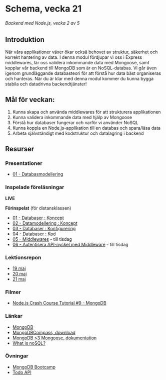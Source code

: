 # Schema, vecka 21
###### Backend med Node.js, vecka 2 av 5

## Introduktion

När våra applikationer växer ökar också behovet av struktur, säkerhet och korrekt hantering av data. I denna modul fördjupar vi oss i Express middlewares, 
lär oss validera inkommande data med Mongoose, samt kopplar vår backend till MongoDB som är en NoSQL-databas. Vi går även igenom grundläggande databasteori för att förstå hur data bäst organiseras och hanteras. 
När du är klar med denna modul kommer du kunna bygga stabila och datadrivna backendtjänster!

## Mål för veckan:

1. Kunna skapa och använda middlewares för att strukturera applikationen
2. Kunna validera inkommande data med hjälp av Mongoose
3. Förstå hur databaser fungerar och varför vi använder NoSQL 
4. Kunna koppla en Node.js-applikation till en databas och spara/läsa data
5. Arbeta självständigt med kodstruktur och datalagring i backend

## Resurser

### Presentationer

* [01 - Databasmodellering](https://docs.google.com/presentation/d/15yiqAdrCCCX0cN6aF5izn-DIiHOaXBa0/edit?usp=sharing&ouid=117251319654116712560&rtpof=true&sd=true)

### Inspelade föreläsningar

**LIVE**

**Förinspelat** (för distansklassen)

* [01 - Databaser : Koncept](https://vimeo.com/811926334/57b73d5e03)
* [02 - Datamodellering : Koncept](https://vimeo.com/811926700/5e9b6894af)
* [03 - Databaser : Konfigurering](https://vimeo.com/1084610688/29a61854da?share=copy)
* [04 - Databaser : Kod](https://vimeo.com/1084944396/ed8c72e00b?share=copy)
* [05 - Middlewares](https://vimeo.com/809659868/a78c10b2ce) - till tisdag
* [06 - Autentisera API-nyckel med Middleware](https://vimeo.com/816337830/51ad2d71b5) - till tisdag

### Lektionsrepon

* [19 maj](https://github.com/fu-node-fe24/week-21-lecture-19-maj)
* [20 maj](https://github.com/fu-node-fe24/week-21-lecture-20-maj)
* [21 maj](https://github.com/fu-node-fe24/week-21-lecture-21-maj)

### Filmer

* [Node.js Crash Course Tutorial #9 - MongoDB](https://www.youtube.com/watch?v=bxsemcrY4gQ&t=1728s)

### Länkar

* [MongoDB](https://www.mongodb.com/)
* [MongoDBCompass, download](https://www.mongodb.com/products/tools/compass)
* [MongoDB <3 Mongoose, dokumentation](https://www.mongodb.com/developer/languages/javascript/getting-started-with-mongodb-and-mongoose/)
* [What is noSQL?](https://www.mongodb.com/resources/basics/databases/nosql-explained)

### Övningar 

* [MongoDB Bootcamp](https://github.com/fu-node-fe24/week-21-mongodb-bootcamp/tree/main)
* [Todo API](https://github.com/fu-node-fe24/week-21-exercise-todo-api/tree/main)
